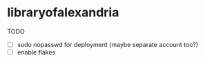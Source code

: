 # libraryofalexandria

TODO

- [ ] sudo nopasswd for deployment (maybe separate account too?)
- [ ] enable flakes